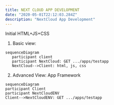 ```yaml
---
title: NEXT CLOUD APP DEVELOPMENT
date: "2020-05-01T22:12:03.284Z"
description: "NextCloud App Development"
---
```


Initial HTML+JS+CSS

1. Basic view:

```mermaid
sequenceDiagram
   participant client
   participant NextCloud: GET .../apps/testapp
   NextCloud-->Client: html, js, css
```

2. Advanced View: App Framework

```mermaid
sequenceDiagram
participant Client
participant NextCloudENV
Client-->NextCloudENV: GET .../apps/testapp
```
